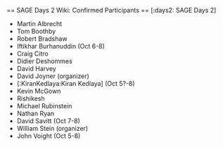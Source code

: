 == SAGE Days 2 Wiki: Confirmed Participants ==
[:days2: SAGE Days 2]

 * Martin Albrecht
 * Tom Boothby
 * Robert Bradshaw
 * Iftikhar Burhanuddin (Oct 6-8)
 * Craig Citro
 * Didier Deshommes
 * David Harvey
 * David Joyner (organizer)
 * [:KiranKedlaya:Kiran Kedlaya] (Oct 5?-8)
 * Kevin McGown
 * Rishikesh
 * Michael Rubinstein
 * Nathan Ryan
 * David Savitt (Oct 7-8)
 * William Stein (organizer)
 * John Voight (Oct 5-8)
 
